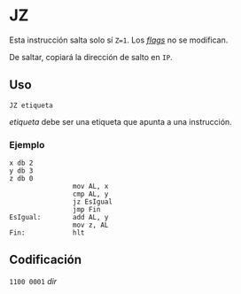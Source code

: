 # JZ

Esta instrucción salta solo sí `Z=1`. Los [_flags_](../cpu#flags) no se modifican.

De saltar, copiará la dirección de salto en `IP`.

## Uso

```vonsim
JZ etiqueta
```

_etiqueta_ debe ser una etiqueta que apunta a una instrucción.

### Ejemplo

```vonsim
x db 2 
y db 3
z db 0
                mov AL, x
                cmp AL, y
                jz EsIgual
                jmp Fin
EsIgual:        add AL, y
                mov z, AL 
Fin:            hlt
```

## Codificación

`1100 0001`  _dir_
